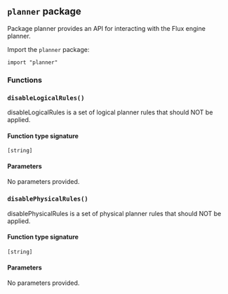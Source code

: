 ## `planner` package

Package planner provides an API for interacting with the Flux engine planner.

Import the `planner` package:

```flux
import "planner"
```

### Functions

### `disableLogicalRules()`

disableLogicalRules is a set of logical planner rules that should NOT be applied.

#### Function type signature

```flux
[string]
```

#### Parameters

No parameters provided.

### `disablePhysicalRules()`

disablePhysicalRules is a set of physical planner rules that should NOT be applied.

#### Function type signature

```flux
[string]
```

#### Parameters

No parameters provided.

